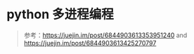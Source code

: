 # python 多进程编程

> 参考：https://juejin.im/post/6844903613353951240 and https://juejin.im/post/6844903613425270797

## 